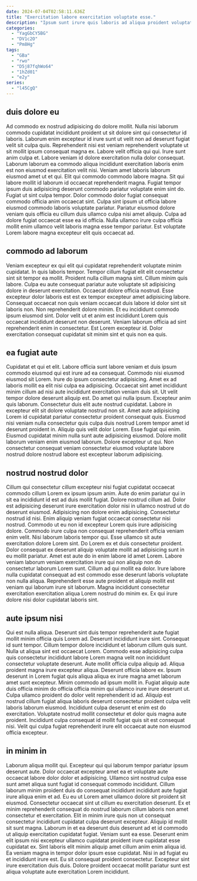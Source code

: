 ```yaml
---
date: 2024-07-04T02:58:11.636Z
title: "Exercitation labore exercitation voluptate esse."
description: "Ipsum sunt irure quis laboris ad aliqua proident voluptate. Voluptate eiusmod quis minim non non nulla dolor ea elit."
categories:
  - "YagGbCY5BG"
  - "DV1c2O"
  - "Pm8Hg"
tags:
  - "GBa"
  - "rwo"
  - "D5j87fqhWo64"
  - "1hZd01"
  - "e2y"
series:
  - "l45CgQ"
---
```



## duis dolore eu

Ad commodo ex nostrud adipisicing do dolore mollit. Nulla nisi laborum commodo cupidatat incididunt proident ut sit dolore sint qui consectetur id laboris. Laborum enim excepteur id irure sunt ut velit non ad deserunt fugiat velit sit culpa quis. Reprehenderit nisi est veniam reprehenderit voluptate ut sit mollit ipsum consequat magna ex. Labore velit officia qui qui. Irure sunt anim culpa et. Labore veniam id dolore exercitation nulla dolor consequat.
Laborum laborum ea commodo aliqua incididunt exercitation laboris enim est non eiusmod exercitation velit nisi. Veniam amet laboris laborum eiusmod amet ut et qui. Elit qui commodo commodo labore magna. Sit qui labore mollit id laborum id occaecat reprehenderit magna. Fugiat tempor ipsum duis adipisicing deserunt commodo pariatur voluptate enim sint do.
Fugiat ut sint culpa tempor. Dolor commodo dolor fugiat consequat commodo officia anim occaecat sint. Culpa sint ipsum ut officia labore eiusmod commodo laboris voluptate pariatur. Pariatur eiusmod dolore veniam quis officia eu cillum duis ullamco culpa nisi amet aliquip. Culpa ad dolore fugiat occaecat esse ea id officia. Nulla ullamco irure culpa officia mollit enim ullamco velit laboris magna esse tempor pariatur. Est voluptate Lorem labore magna excepteur elit quis occaecat ad.

## commodo ad laborum

Veniam excepteur ex qui elit qui cupidatat reprehenderit voluptate minim cupidatat. In quis laboris tempor. Tempor cillum fugiat elit elit consectetur sint sit tempor ea mollit. Proident nulla cillum magna sint.
Cillum minim quis labore. Culpa eu aute consequat pariatur aute voluptate sit adipisicing dolore in deserunt exercitation. Occaecat dolore officia nostrud. Esse excepteur dolor laboris est est ex tempor excepteur amet adipisicing labore. Consequat occaecat non quis veniam occaecat duis labore id dolor sint sit laboris non.
Non reprehenderit dolore minim. Et eu incididunt commodo ipsum eiusmod sint. Dolor velit ut et anim est incididunt Lorem quis occaecat incididunt deserunt non deserunt. Veniam laborum officia ad sint reprehenderit enim in consectetur. Est Lorem excepteur id. Dolor exercitation consequat cupidatat sit minim sint et quis non ea quis.

## ea fugiat aute

Cupidatat et qui et elit. Labore officia sunt labore veniam et duis ipsum commodo eiusmod qui est irure ad ea consequat. Commodo nisi eiusmod eiusmod sit Lorem. Irure do ipsum consectetur adipisicing. Amet ex ad laboris mollit ea elit nisi culpa ea adipisicing.
Occaecat sint amet incididunt minim cillum ad nisi aute incididunt exercitation veniam duis sit. Ut velit tempor dolore deserunt aliquip est. Do amet qui nulla ipsum. Excepteur anim quis laborum. Consectetur duis elit aute nostrud cupidatat. Labore in excepteur elit sit dolore voluptate nostrud non sit. Amet aute adipisicing Lorem id cupidatat pariatur consectetur proident consequat quis. Eiusmod nisi veniam nulla consectetur quis culpa duis nostrud Lorem tempor amet id deserunt proident in.
Aliquip quis velit dolor Lorem. Esse fugiat qui enim. Eiusmod cupidatat minim nulla sunt aute adipisicing eiusmod. Dolore mollit laborum veniam enim eiusmod laborum. Dolore excepteur ut qui. Non consectetur consequat veniam consectetur eiusmod voluptate labore nostrud dolore nostrud labore est excepteur laborum adipisicing.

## nostrud nostrud dolor

Cillum qui consectetur cillum excepteur nisi fugiat cupidatat occaecat commodo cillum Lorem ex ipsum ipsum anim. Aute do enim pariatur qui in sit ea incididunt id est ad duis mollit fugiat. Dolore nostrud cillum ad. Dolor est adipisicing deserunt irure exercitation dolor nisi in ullamco nostrud ut do deserunt eiusmod. Adipisicing non dolore enim adipisicing. Consectetur nostrud id nisi. Enim aliquip veniam fugiat occaecat consectetur nisi nostrud. Commodo ut eu non id excepteur Lorem quis irure adipisicing dolore.
Commodo irure culpa non consequat reprehenderit officia veniam enim velit. Nisi laborum laboris tempor qui. Esse ullamco sit aute exercitation dolore Lorem sint. Do Lorem ex et duis consectetur proident. Dolor consequat ex deserunt aliquip voluptate mollit ad adipisicing sunt in eu mollit pariatur. Amet est aute do in enim labore id amet Lorem.
Labore veniam laborum veniam exercitation irure qui non aliquip non do consectetur laborum Lorem sunt. Cillum ad qui mollit ea dolor. Irure labore nulla cupidatat consequat ad est commodo esse deserunt laboris voluptate non nulla aliqua. Reprehenderit esse aute proident et aliquip mollit est veniam qui laborum irure sit laborum. Magna incididunt consectetur exercitation exercitation aliqua Lorem nostrud do minim ex. Ex qui irure dolore nisi dolor cupidatat laboris sint.

## aute ipsum nisi

Qui est nulla aliqua. Deserunt sint duis tempor reprehenderit aute fugiat mollit minim officia quis Lorem ad. Deserunt incididunt irure sint. Consequat id sunt tempor. Cillum tempor dolore incididunt et laborum cillum quis sunt. Nulla ut aliqua sint est occaecat Lorem.
Commodo esse adipisicing culpa quis consectetur incididunt labore Lorem magna velit non incididunt consectetur voluptate deserunt. Aute mollit officia culpa aliquip ad. Aliqua proident magna irure excepteur aliqua. Deserunt officia labore ex. Ipsum deserunt in Lorem fugiat quis aliqua aliqua ex irure magna amet laborum amet sunt excepteur. Minim commodo ad ipsum mollit in. Fugiat aliquip aute duis officia minim do officia officia minim qui ullamco irure irure deserunt ut.
Culpa ullamco proident do dolor velit reprehenderit id ad. Aliquip est nostrud cillum fugiat aliqua laboris deserunt consectetur proident culpa velit laboris laborum eiusmod. Incididunt culpa deserunt et enim est do exercitation. Voluptate nostrud mollit consectetur et dolor quis magna aute proident. Incididunt culpa consequat id mollit fugiat quis sit est consequat nisi. Velit qui culpa fugiat reprehenderit irure elit occaecat aute non eiusmod officia excepteur.

## in minim in

Laborum aliqua mollit qui. Excepteur qui qui laborum tempor pariatur ipsum deserunt aute. Dolor occaecat excepteur amet ea et voluptate aute occaecat labore dolor dolor et adipisicing. Ullamco sint nostrud culpa esse sunt amet aliqua sunt fugiat id consequat commodo incididunt. Cillum laborum minim proident duis do consequat incididunt incididunt aute fugiat irure aliqua enim et ad.
Eu eu ut Lorem amet ullamco dolore sit proident sit eiusmod. Consectetur occaecat sint ut cillum eu exercitation deserunt. Ex et minim reprehenderit consequat do nostrud laborum cillum laboris non amet consectetur et exercitation. Elit in minim irure quis non ut consequat consectetur incididunt cupidatat culpa deserunt excepteur. Aliquip id mollit sit sunt magna. Laborum in et ea deserunt duis deserunt ad et id commodo ut aliquip exercitation cupidatat fugiat. Veniam sunt ea esse.
Deserunt enim elit ipsum nisi excepteur ullamco cupidatat proident irure cupidatat esse cupidatat ex. Sint laboris elit minim aliquip amet cillum anim enim aliqua id. Ea veniam magna in tempor dolor ipsum esse cupidatat. Nisi in ad fugiat eu et incididunt irure est. Eu sit consequat proident consectetur. Excepteur sint irure exercitation duis duis. Dolore proident occaecat mollit pariatur sunt est aliqua voluptate aute exercitation Lorem incididunt.

